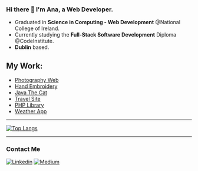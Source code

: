 ### Hi there 👋 I'm Ana, a Web Developer.
- Graduated in **Science in Computing - Web Development** @National College of Ireland.
- Currently studying the **Full-Stack Software Development** Diploma @CodeInstitute.
- **Dublin** based.



## My Work: 
- [Photography Web](https://project-3ebfb.web.app/)
- [Hand Embroidery](https://anav-dev.github.io/hand-embroidery/)
- [Java The Cat](https://nci-marta.github.io/java-the-cat/)
- [Travel Site](https://github.com/anav-dev/myfirst-react-project)
- [PHP Library](https://github.com/anav-dev/CloudApp_finalproject)
- [Weather App](https://github.com/anav-dev/weatherApp/)


- - -


[![Top Langs](https://github-readme-stats.vercel.app/api/top-langs/?username=anav-dev&layout=compact)](https://github.com/anav-dev/github-readme-stats)


- - -


### Contact Me

[![Linkedin](https://img.shields.io/badge/LinkedIn-0077B5?style=for-the-badge&logo=linkedin&logoColor=white)](https://www.linkedin.com/in/ana-verdejo/)
[![Medium](https://img.shields.io/badge/Medium-12100E?style=for-the-badge&logo=medium&logoColor=white)](https://medium.com/@anaesvg)
